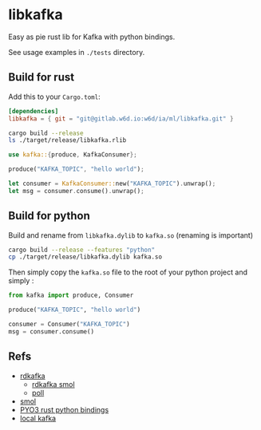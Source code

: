 # libkafka

Easy as pie rust lib for Kafka with python bindings.

<!-- ![](./libkafka.jpg) -->

See usage examples in `./tests` directory.

## Build for rust

Add this to your `Cargo.toml`:

```toml
[dependencies]
libkafka = { git = "git@gitlab.w6d.io:w6d/ia/ml/libkafka.git" }
```

```bash
cargo build --release
ls ./target/release/libkafka.rlib
```

```rust
use kafka::{produce, KafkaConsumer};

produce("KAFKA_TOPIC", "hello world");

let consumer = KafkaConsumer::new("KAFKA_TOPIC").unwrap();
let msg = consumer.consume().unwrap();
```

## Build for python

Build and rename from `libkafka.dylib` to `kafka.so` (renaming is important)
```bash
cargo build --release --features "python"
cp ./target/release/libkafka.dylib kafka.so
```

Then simply copy the `kafka.so` file to the root of your python project and simply :

```python
from kafka import produce, Consumer

produce("KAFKA_TOPIC", "hello world")

consumer = Consumer("KAFKA_TOPIC")
msg = consumer.consume()
```

## Refs

* [rdkafka](https://github.com/fede1024/rust-rdkafka)
    * [rdkafka smol](https://github.com/fede1024/rust-rdkafka/blob/master/examples/smol_runtime.rs)
    * [poll](https://docs.rs/rdkafka/0.24.0/rdkafka/consumer/base_consumer/struct.BaseConsumer.html#method.poll)
* [smol](https://github.com/stjepang/smol)
* [PYO3 rust python bindings](https://github.com/PyO3/pyo3)
* [local kafka](https://kafka.apache.org/quickstart)
